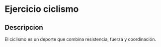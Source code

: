 # Ejercicio ciclismo

## Descripcion
El ciclismo es un deporte que combina resistencia, fuerza y coordinación.

